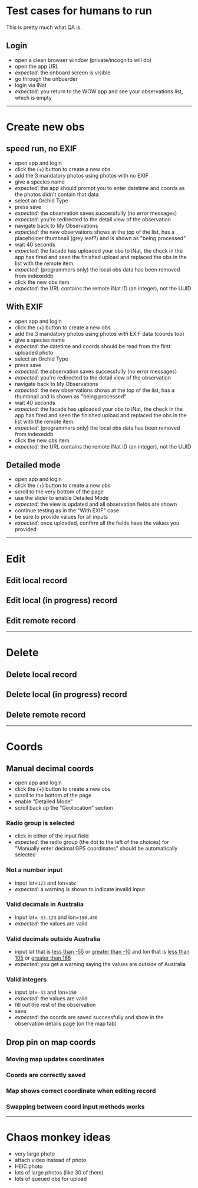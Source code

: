# Test cases for humans to run
This is pretty much what QA is.


## Login
- open a clean browser window (private/incognito will do)
- open the app URL
- *expected*: the onboard screen is visible
- go through the onboarder
- login via iNat
- *expected*: you return to the WOW app and see your observations list, which is empty

---------------------------------------------------------

# Create new obs

## speed run, no EXIF
- open app and login
- click the (+) button to create a new obs
- add the 3 mandatory photos using photos with no EXIF
- give a species name
- *expected*: the app should prompt you to enter datetime and coords as the
  photos didn't contain that data
- select an Orchid Type
- press save
- *expected*: the observation saves successfully (no error messages)
- *expected*: you're redirected to the detail view of the observation
- navigate back to My Observations
- *expected*: the new observations shows at the top of the list, has a
  placeholder thumbnail (grey leaf?) and is shown as "being processed"
- wait 40 seconds
- *expected*: the facade has uploaded your obs to iNat, the check in the app
  has fired and seen the finished upload and replaced the obs in the list with
  the remote item.
- *expected*: (programmers only) the local obs data has been removed from indexeddb
- click the new obs item
- *expected*: the URL contains the remote iNat ID (an integer), not the UUID

## With EXIF
- open app and login
- click the (+) button to create a new obs
- add the 3 mandatory photos using photos *with* EXIF data (coords too)
- give a species name
- *expected*: the datetime and coords should be read from the first uploaded
  photo
- select an Orchid Type
- press save
- *expected*: the observation saves successfully (no error messages)
- *expected*: you're redirected to the detail view of the observation
- navigate back to My Observations
- *expected*: the new observations shows at the top of the list, has a
  thumbnail and is shown as "being processed"
- wait 40 seconds
- *expected*: the facade has uploaded your obs to iNat, the check in the app
  has fired and seen the finished upload and replaced the obs in the list with
  the remote item.
- *expected*: (programmers only) the local obs data has been removed from indexeddb
- click the new obs item
- *expected*: the URL contains the remote iNat ID (an integer), not the UUID

## Detailed mode
- open app and login
- click the (+) button to create a new obs
- scroll to the very bottom of the page
- use the slider to enable Detailed Mode
- *expected*: the view is updated and all observation fields are shown
- continue testing as in the "With EXIF" case
- be sure to provide values for all inputs
- *expected*: once uploaded, confirm all the fields have the values you provided

---------------------------------------------------------

# Edit

## Edit local record

## Edit local (in progress) record

## Edit remote record

---------------------------------------------------------

# Delete

## Delete local record

## Delete local (in progress) record

## Delete remote record

---------------------------------------------------------

# Coords

## Manual decimal coords
- open app and login
- click the (+) button to create a new obs
- scroll to the bottom of the page
- enable "Detailed Mode"
- scroll back up the "Geolocation" section

### Radio group is selected
- click in either of the input field
- *expected*: the radio group (the dot to the left of the choices) for
  "Manually enter decimal GPS coordinates" should be automatically selected

### Not a number input
- input lat=`123` and lon=`abc`
- *expected*: a warning is shown to indicate invalid input

### Valid decimals in Australia
- input lat=`-33.123` and lon=`150.456`
- *expected*: the values are valid

### Valid decimals outside Australia
- input lat that is [less than
  -55](https://github.com/ternandsparrow/wild-orchid-watch-pwa/blob/55af7f60afa3080eb2fef3dea95f97e85961223e/src/misc/constants.js#L350)
  or [greater than
  -10](https://github.com/ternandsparrow/wild-orchid-watch-pwa/blob/55af7f60afa3080eb2fef3dea95f97e85961223e/src/misc/constants.js#L354)
  and lon that is [less than
  105](https://github.com/ternandsparrow/wild-orchid-watch-pwa/blob/55af7f60afa3080eb2fef3dea95f97e85961223e/src/misc/constants.js#L366)
  or [greater than
  168](https://github.com/ternandsparrow/wild-orchid-watch-pwa/blob/55af7f60afa3080eb2fef3dea95f97e85961223e/src/misc/constants.js#L370)
- *expected*: you get a warning saying the values are outside of Australia

### Valid integers
- input lat=`-33` and lon=`150`
- *expected*: the values are valid
- fill out the rest of the observation
- save
- *expected*: the coords are saved successfully and show in the observation details page (on the map tab)

## Drop pin on map coords

### Moving map updates coordinates

### Coords are correctly saved

### Map shows correct coordinate when editing record

### Swapping between coord input methods works

---------------------------------------------------------

# Chaos monkey ideas
- very large photo
- attach video instead of photo
- HEIC photo
- lots of large photos (like 30 of them)
- lots of queued obs for upload
